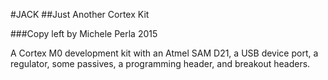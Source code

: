 #JACK
##Just Another Cortex Kit

###Copy left by Michele Perla 2015

A Cortex M0 development kit with an Atmel SAM D21, a USB device port, a regulator, some passives, a programming header, and breakout headers.